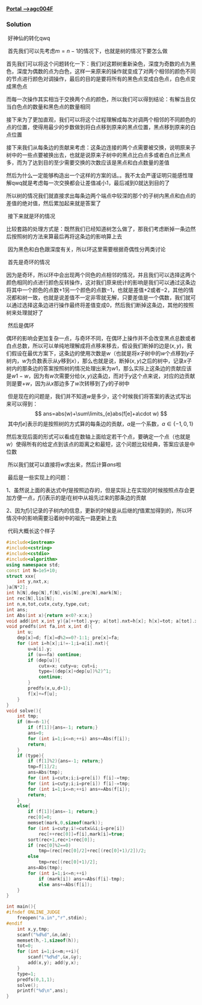 [**Portal -->agc004F**](https://agc004.contest.atcoder.jp/tasks/agc004_f)

### Solution

​	好神仙的转化qwq

​	首先我们可以先考虑$m=n-1$的情况下，也就是树的情况下要怎么做

​	首先我们可以将这个问题转化一下：我们对这颗树重新染色，深度为奇数的点为黑色，深度为偶数的点为白色，这样一来原来的操作就变成了对两个相邻的颜色不同的节点进行颜色对调操作，最后的目的是要将所有的黑色点变成白色点，白色点变成黑色点

​	而每一次操作其实相当于交换两个点的颜色，所以我们可以得到结论：有解当且仅当白色点的数量和黑色点的数量相同

​	接下来为了更加直观，我们可以将这个过程理解成每次对调两个相邻的不同颜色的点的位置，使得用最少的步数做到将白点移到原来的黑点位置，黑点移到原来的白点位置

​	接下来我们从每条边的贡献来考虑：这条边连接的两个点需要被交换，说明原来子树中的一些点要被换出去，也就是说原来子树中的黑点比白点多或者白点比黑点多，而为了达到目的至少需要交换的次数应该是黑点和白点数量的差值

​	然后为什么一定能够构造出一个这样的方案的话。。我不太会严谨证明只能感性理解qwq就是考虑每一次交换都会让差值减小$1$，最后减到$0$就达到目的了

​	所以树的情况我们就直接求出每条边两个端点中较深的那个的子树内黑点和白点的差值的绝对值，然后累加起来就是答案了



​	接下来就是环的情况

​	比较套路的处理方式是：既然我们已经知道树怎么做了，那我们考虑断掉一条边然后按照树的方法来算最后再将这条边的影响算上去

​	因为黑色和白色跟深度有关，所以环这里需要根据奇偶性分两类讨论

​	首先是奇环的情况

​	因为是奇环，所以环中会出现两个同色的点相邻的情况，并且我们可以选择这两个颜色相同的点进行颜色反转操作，这对我们原来统计的影响是我们可以通过这条边将其中一个颜色的点数$+1$另一个颜色的点数$-1$，也就是差值$+2$或者$-2$，其他的情况都和树一致，也就是说差值不一定非零就无解，只要差值是一个偶数，我们就可以通过选择这条边进行操作最终将差值变成$0$，然后我们断掉这条边，其他的按照树来处理就好了



​	然后是偶环

​	偶环的影响会更加复杂一点，与奇环不同，在偶环上操作并不会改变黑点总数或者白点总数，所以可以单纯地理解成将点移来移去，假设我们断掉的边是$(x,y)$，我们假设在最优方案下，这条边的使用次数是$w$（也就是将$x$子树中的$w$个点移到$y$子树内，$w$为负数表示从$y$移到$x$），那么也就是说，断掉$(x,y)$之后的树中，记录$x$子树内的那条边的答案按照树的情况处理出来为$w1$，那么实际上这条边的贡献应该是$w1-w$，因为有$w$次需要分给$(x,y)$这条边，而对于$y$这个点来说，对应的边贡献则是要$+w$，因为从$x$那边多了$w$次转移到了$y$的子树中

​	但是现在的问题是，我们并不知道$w$是多少，这个时候我们将答案的表达式写出来可以得到：
$$
ans=abs(w)+\sum\limits_{e}abs(f[e]+a\cdot w)
$$
​	其中$f[e]$表示的是按照树的方式算的每条边的贡献，$a$是一个系数，$a\in \{-1,0,1\}$

​	然后发现后面的形式可以看成在数轴上面给定若干个点，要确定一个点（也就是$w$）使得所有的给定点到该点的距离之和最短，这个问题比较经典，答案应该是中位数

​	所以我们就可以直接将$w$求出来，然后计算$ans$啦



​	最后是一些实现上的问题：

1、虽然说上面的表达式中$f$是按照边存的，但是实际上在实现的时候按照点存会更加方便一点，$f[i]$表示的是$i$在树中从祖先过来的那条边的贡献

2、因为$f[i]$记录的子树内的信息，更新的时候是从后继的$f$值累加得到的，所以环情况中的影响需要沿着树中的祖先一路更新上去



​	代码大概长这个样子

```C++
#include<iostream>
#include<cstring>
#include<cstdio>
#include<algorithm>
using namespace std;
const int N=1e5+10;
struct xxx{
	int y,nxt,x;
}a[N*2];
int h[N],dep[N],f[N],vis[N],pre[N],mark[N];
int rec[N],lis[N];
int n,m,tot,cutx,cuty,type,cut;
int ans;
int Abs(int x){return x<0?-x:x;}
void add(int x,int y){a[++tot].y=y; a[tot].nxt=h[x]; h[x]=tot; a[tot].x=x;}
void predfs(int fa,int x,int d){
	int u;
	dep[x]=d; f[x]=d%2==0?-1:1; pre[x]=fa;
	for (int i=h[x];i!=-1;i=a[i].nxt){
		u=a[i].y;
		if (u==fa) continue;
		if (dep[u]){
			cutx=x; cuty=u; cut=i;
			type=((dep[x]+dep[u])%2)^1;
			continue;
		}
		predfs(x,u,d+1);
		f[x]+=f[u];
	}
}
void solve(){
	int tmp;
	if (m==n-1){
		if (f[1]){ans=-1; return;}
		ans=0;
		for (int i=1;i<=n;++i) ans+=Abs(f[i]);
		return;
	}
	if (type){
		if (f[1]%2){ans=-1; return;}
		tmp=f[1]/2;
		ans=Abs(tmp);
		for (int i=cutx;i;i=pre[i]) f[i]-=tmp;
		for (int i=cuty;i;i=pre[i]) f[i]-=tmp;
		for (int i=1;i<=n;++i) ans+=Abs(f[i]);
		return;
	}
	else{
		if (f[1]){ans=-1; return;}
		rec[0]=0;
		memset(mark,0,sizeof(mark));
		for (int i=cuty;i!=cutx&&i;i=pre[i]) 
			rec[++rec[0]]=f[i],mark[i]=true;
		sort(rec+1,rec+1+rec[0]);
		if (rec[0]%2==0)
			tmp=(rec[rec[0]/2]+rec[(rec[0]+1)/2])/2;
		else
			tmp=rec[(rec[0]+1)/2];
		ans=Abs(tmp);
		for (int i=1;i<=n;++i)
			if (mark[i]) ans+=Abs(f[i]-tmp);
			else ans+=Abs(f[i]);
	}
}

int main(){
#ifndef ONLINE_JUDGE
	freopen("a.in","r",stdin);
#endif
	int x,y,tmp;
	scanf("%d%d",&n,&m);
	memset(h,-1,sizeof(h));
	tot=0;
	for (int i=1;i<=m;++i){
		scanf("%d%d",&x,&y);
		add(x,y); add(y,x);
	}
	type=1;
	predfs(0,1,1);
	solve();
	printf("%d\n",ans);
}
```



